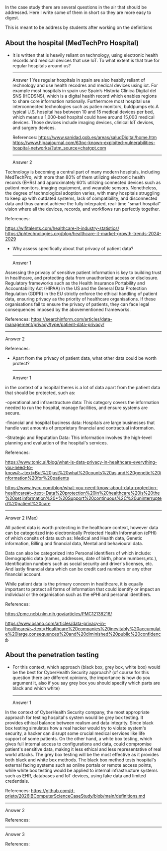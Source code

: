 In the case study there are several questions in the air that should be addressed. Here I write some of them in short so they are more easy to digest. 

This is meant to be address by students after working on the definitions

## About the hospital (MedTechPro Hospital)

 * It is written that is heavily reliant on technology, using electronic health records and medical devices that use IoT. To what extent is that true for regular hospitals around us? 

   ---
   Answer 1
Yes regular hospitals in spain are also heabily reliant of rechnology and use health recodres and medical devices using iot. For example most hospitals in spain use Spain’s Historia Clínica Digital del SNS (HCDSNS), which is a digital health record which enables regions to share core information nationally. Furthermore most hospital use interconnected technologies such as patien monitors, buldpumps etc.A typical U.S. hospital has between 10 and 15 medical devices per bed, which means a 1,000-bed hospital could have around 15,000 medical devices. Those devices include imaging devices, clinical IoT devices, and surgery devices.


   References:
   https://www.sanidad.gob.es/areas/saludDigital/home.htm
   https://www.hipaajournal.com/63pc-known-exploited-vulnerabilities-hospital-networks/?utm_source=chatgpt.com
   
   ---
   Answer 2

Technology is becoming a central part of many modern hospitals, including MedTechPro, with more than 80% of them utilizing electronic health records (EHRs) and approximately 60% utilizing connected devices such as patient monitors, imaging equipment, and wearable sensors. Nonetheless, the degree of technological adoption varies, with many hospitals struggling to keep up with outdated systems, lack of compatibility, and disconnected data and thus cannot achieve the fully integrated, real-time "smart hospital" vision where all the devices, records, and workflows run perfectly together.

   References: 
   
   https://wifitalents.com/healthcare-it-industry-statistics/
   https://iphtechnologies.org/blog/healthcare-it-market-growth-trends-2024-2029
   

 * Why assess specifically about that privacy of patient data?
 
   ---
   Answer 1

Assessing the privacy of sensitive patient information is key to building trust in healthcare, and protecting data from unauthorized access or disclosure. Regulatory frameworks such as the Health Insurance Portability and Accountability Act (HIPAA) in the US and the General Data Protection Regulation (GDPR) in the EU strictly enforce the ethical handling of patient data, ensuring privacy as the priority of healthcare organisations. If these organisations fail to ensure the privacy of patients, they can face legal consequences imposed by the abovementioned frameworks.

   References:
   https://searchinform.com/articles/data-management/privacy/type/patient-data-privacy/
   
   ---
   Answer 2

   References:

* Apart from the privacy of patient data, what other data could be worth protect?

   ---
   Answer 1

in the context of a hsopital theres is a lot of data apart from the patient data that should be protected, such as:

-operational and infraestructure data: This category covers the information needed to run the hospital, manage facilities, and ensure systems are secure.

-financial and hospital business data: Hospitals are large businesses that handle vast amounts of proprietary financial and contractual information.

-Strategic and Reputation Data: This information involves the high-level planning and evaluation of the hospital's services.

 References:

   https://www.tonic.ai/blog/what-is-data-privacy-in-healthcare-everything-you-need-to-know#:~:text=But%20just%20what%20counts%20as,and%20genetic%20information%20for%20patients

   https://www.hycu.com/blog/what-you-need-know-about-data-protection-healthcare#:~:text=Data%20protection%20in%20healthcare%20is%20the%20set,information%20*%20Support%20continuous%2C%20uninterrupted%20patient%20care
   
   ---
   Answer 2
   (Max)
   
All patient data is worth protecting in the healthcare context, however data can be categorized into electronically Protected Health Information (ePHI) of which consits of data such as: Medical and Health data, Genetic information, Billing and financial data, Mental and behavioural data.

Data can also be categorized into Personal identifiers of which include: Demographic data (names, addresses, date of birth, phone numbers,etc.), Identification numbers such as social security and driver's licenses, etc. And lastly financial data which can be credit card numbers or any other financial account.

While patient data is the primary concern in healthcare, it is equally important to protect all forms of information that could identify or impact an individual or the organisation such as the ePHI and personal identifiers.

   References: 
   
   https://pmc.ncbi.nlm.nih.gov/articles/PMC12138216/  
   
   https://www.osano.com/articles/data-privacy-in-healthcare#:~:text=Healthcare%20companies%20inevitably%20accumulate%20large,consequences%20and%20diminished%20public%20confidence.

## About the penetration testing 

* For this context, which approach (black box, grey box, white box) would be the best for CyberHealth Security approach? (of course for this question there are different opinions, the importance is how do you argument it, also if you say grey box you should specify which parts are black and which white)

   ---
   Answer 1
  
In the context of CyberHealth Security company, the most appropriate approach for testing hospital's system would be grey box testing. It provides ethical balance between realism and data integrity. Since black box testing simulates how a real hacker would try to violate system's security, a hacker can disrupt some crucial medical services like life support of some patients. On the other hand, a white box testing, which gives full internal access to configurations and data, could compromise patient's sensitive data, making it less ethical and less representative of real world attacks. The grey box testing will be the most effective as it provides both black and white box methods. The black box method tests hospital's external facing systems such as online portals or remote access points, while white box testing would be applied to internal infrastructure systems such as EHR, databases and IoT devices, using fake data and limited credentials.

   References: https://github.com/d-prieto/2026IBComputerScienceCaseStudy/blob/main/definitions.md
   
   ---
   Answer 2

   References:

   ---
   Answer 3

   References:
